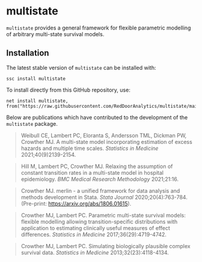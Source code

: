 # multistate

`multistate` provides a general framework for flexible parametric modelling of arbitrary multi-state survival models.


## Installation

The latest stable version of `multistate` can be installed with:

```{stata}
ssc install multistate
```

To install directly from this GitHub repository, use:

```{stata}
net install multistate, from("https://raw.githubusercontent.com/RedDoorAnalytics/multistate/main/")
```


Below are publications which have contributed to the development of the `multistate` package.

> Weibull CE, Lambert PC, Eloranta S, Andersson TML, Dickman PW, Crowther MJ. A multi-state model incorporating estimation of excess hazards and multiple time scales. *Statistics in Medicine* 2021;40(9)2139-2154.

> Hill M, Lambert PC, Crowther MJ. Relaxing the assumption of constant transition rates in a multi-state model in hospital epidemiology. *BMC Medical Research Methodology* 2021;21:16.

> Crowther MJ. merlin - a unified framework for data analysis and methods development in Stata. *Stata Journal* 2020;20(4):763-784. (Pre-print: https://arxiv.org/abs/1806.01615).

> Crowther MJ, Lambert PC. Parametric multi-state survival models: flexible modelling allowing transition-specific distributions with application to estimating clinically useful measures of effect differences. *Statistics in Medicine* 2017;36(29):4719-4742.

> Crowther MJ, Lambert PC. Simulating biologically plausible complex survival data. *Statistics in Medicine* 2013;32(23):4118-4134.
